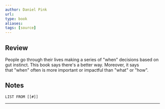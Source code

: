 ```yaml
---
author: Daniel Pink
url: 
type: book
aliases: 
tags: [source]
---
```

## Review
People go through their lives making a series of "when" decisions based on gut instinct. This book says there's a better way. Moreover, it says that "when" often is more important or impactful than "what" or "how".

## Notes
```dataview
LIST FROM [[#]]
```

---